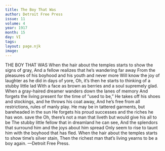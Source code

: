 ```yaml
---
title: The Boy That Was
author: Detroit Free Press
issue: 11
volume: 4
year: 1917
month: 15
day: VI
tags:
layout: page.njk
image:
---
```

THE BOY THAT WAS    When the hair about the temples starts to show the signs of gray,    And a fellow realizes that he’s wandering far away    From the pleasures of his boyhood and his youth and never more    Will know the joy of laughter as he did in days of yore,    Oh, it’s then he starts to thinking of a stubby little lad    With a face as brown as berries and a soul supremely glad.    When a gray-haired dreamer wanders down the lanes of memory    And forgets the living present for the time of “used to be,”    He takes off his shoes and stockings, and he throws his coat away,    And he’s free from all restrictions, rules of manly play.    He may be in tattered garments, but bareheaded in the sun    He forgets his proud successes and the riches he has won. save the    Oh, there’s not a man that liveth but would give his all to be    The stubby little fellow that in dreamland he can see,    And the splendors that surround him and the joys about him spread    Only seem to rise to taunt him with the boyhood that has fled.    When the hair about the temples starts to show time’s silver stain,    Then the richest man that’s living yearns to be a boy again.    —Detroit Free Press. 




